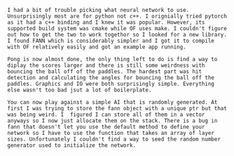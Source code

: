     I had a bit of trouble picking what neural network to use. Unsurprisingly most are for python not c++. I orignially tried pytorch as it had a c++ binding and I knew it was popular. However, its supported build system was cmake while OF uses make. I couldn't figure out how to get the two to work togethor so I looked for a new library. I found FANN which is considerably simpler and I got it to compile with OF relatively easily and got an example app running.

    Pong is now almost done, the only thing left to do is find a way to diplay the scores larger and there is still some weirdness with bouncing the ball off of the paddles. The hardest part was hit detection and calculating the angles for bouncing the ball off the paddles. Graphics and IO were both surprisingly simple. Everything else wasn't too bad jsut a lot of boilerplate.

    You can now play against a simple AI that is randomly generated. At first I was trying to store the fann object with a unique ptr but that was being weird. I  figured I can store all of them in a vector anyways so I now just allocate them on the stack. There is a bug in fann that doesn't let you use the default method to define your network so I have to use the function that takes an array of layer sizes. Unfortunately I couldn't find a way to seed the random number generator used to initialize the network.
